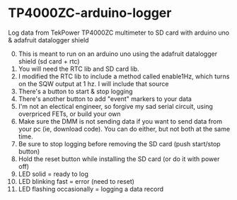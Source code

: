 # TP4000ZC-arduino-logger
Log data from TekPower TP4000ZC multimeter to SD card with arduino uno &amp; adafruit datalogger shield

0. This is meant to run on an arduino uno using the adafruit datalogger shield (sd card + rtc)
1. You will need the RTC lib and SD card lib.
2. I modified the RTC lib to include a method called enable1Hz, which turns on the SQW output at 1 hz.  I will include that source
3. There's a button to start & stop logging
4. There's another button to add "event" markers to your data
5. I'm not an electical engineer, so forgive my sad serial circuit, using overpriced FETs, or build your own
6. Make sure the DMM is not sending data if you want to send data from your pc (ie, download code).  You can do either, but not both at the same time.
7. Be sure to stop logging before removing the SD card (push start/stop button)
8. Hold the reset button while installing the SD card (or do it with power off)
9. LED solid = ready to log
10. LED blinking fast = error (need to reset)
11. LED flashing occasionally = logging a data record
